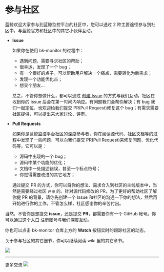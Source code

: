 # 参与社区


蓝鲸欢迎大家参与到蓝鲸监控平台的社区中，您可以通过 2 种主要途径参与到社区中，与蓝鲸官方和社区中的其它小伙伴互动。
* **Issue**

    如果你在使用 bk-monitor 的过程中：
    - 遇到问题，需要寻求社区的帮助；
    - 很幸运，发现了一个 bug；
    - 有一个很好的点子，可以帮助用户解决一个痛点，需要转化为新需求；
    - 发现一个功能优化点；
    - 想交个朋友...
    
    总之，不管你想做什么，都可以通过 [创建 Issue](https://github.com/TencentBlueKing/bk-monitor/issues/new) 的方式与我们互动。社区在收到你的 issue 后会在第一时间内响应。有问题我们会帮你解决；有 bug 我们一起定位，也欢迎给我们提交 PR(Pull Request)修复这个 bug；有需求需要社区提供，可以提出来大家讨论、评审。
    
* **Pull Requests**

    如果你是蓝鲸监控平台社区的深度参与者，你在阅读源代码、社区文档等的过程中发现了一些问题，可以向我们提交 PR(Pull Request)来修复问题、优化代码等，它可以是：
    
    - 源码中出现的一个 bug；
    - 源码中某个功能的优化；
    - 文档中一处描述错误，甚至一个标点符号；
    - 你觉得需要改进的其它地方；
    
    通过提交 PR 的方式，你可以将你的想法、需求合入到社区的主线版本中，当然是需要经过社区 `评审` 的。针对源代码修改的 PR，为了更好的帮助社区了解你提 PR 的背景，请你先创建一个 Issue 和社区的沟通一下你的想法，然后再开始进行你的工作。不管怎么样，社区感谢你的辛苦付出。
    
当然，不管你是想提交 **issue**，还是提交 **PR**，都需要你有一个 GitHub 帐号。你可以通过这个[入口](https://github.com/join) 注册账号与我们深度互动。

你也可以点击 bk-monitor 仓库上方的 **Watch** 按钮实时的跟踪社区的动态。

关于参与社区的其它细节，你可以继续阅读 wiki 里的其它章节。

![](../resource/img/wiki/community-flow.png)

--------------------
更多交流
![](../resource/img/wiki/contactus.jpg)
